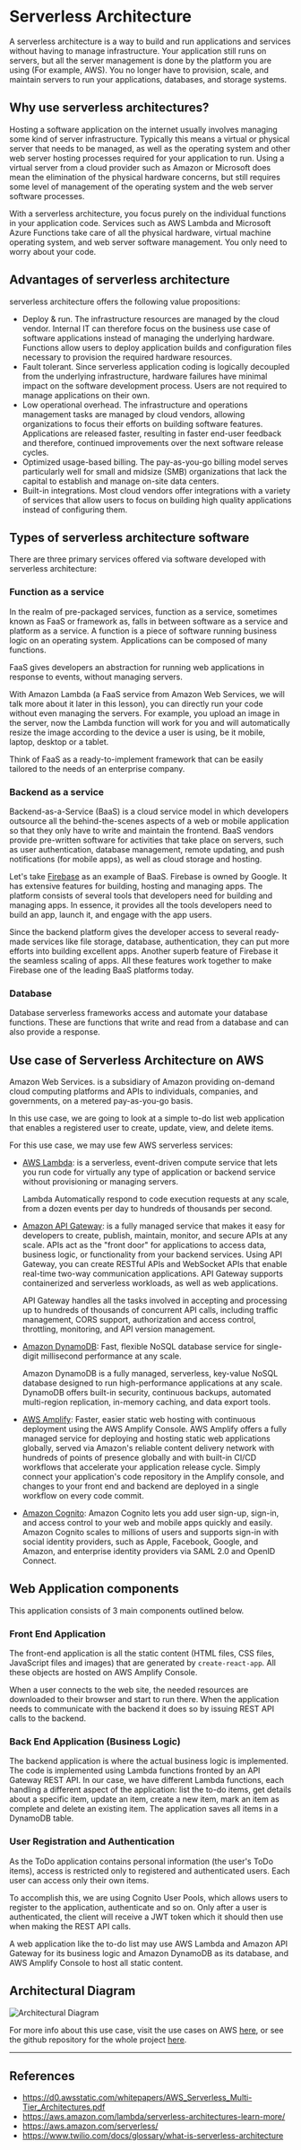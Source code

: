 # Serverless Architecture

A serverless architecture is a way to build and run applications and services without having to manage infrastructure. Your application still runs on servers, but all the server management is done by the platform you are using (For example, AWS). You no longer have to provision, scale, and maintain servers to run your applications, databases, and storage systems.

## Why use serverless architectures?

Hosting a software application on the internet usually involves managing some kind of server infrastructure. Typically this means a virtual or physical server that needs to be managed, as well as the operating system and other web server hosting processes required for your application to run. Using a virtual server from a cloud provider such as Amazon or Microsoft does mean the elimination of the physical hardware concerns, but still requires some level of management of the operating system and the web server software processes.

With a serverless architecture, you focus purely on the individual functions in your application code. Services such as AWS Lambda and Microsoft Azure Functions take care of all the physical hardware, virtual machine operating system, and web server software management. You only need to worry about your code.

## Advantages of serverless architecture

serverless architecture offers the following value propositions:

- Deploy & run. The infrastructure resources are managed by the cloud vendor. Internal IT can therefore focus on the business use case of software applications instead of managing the underlying hardware. Functions allow users to deploy application builds and configuration files necessary to provision the required hardware resources.
- Fault tolerant. Since serverless application coding is logically decoupled from the underlying infrastructure, hardware failures have minimal impact on the software development process. Users are not required to manage applications on their own.
- Low operational overhead. The infrastructure and operations management tasks are managed by cloud vendors, allowing organizations to focus their efforts on building software features. Applications are released faster, resulting in faster end-user feedback and therefore, continued improvements over the next software release cycles.
- Optimized usage-based billing. The pay-as-you-go billing model serves particularly well for small and midsize (SMB) organizations that lack the capital to establish and manage on-site data centers.
- Built-in integrations. Most cloud vendors offer integrations with a variety of services that allow users to focus on building high quality applications instead of configuring them.

## Types of serverless architecture software

There are three primary services offered via software developed with serverless architecture:

### Function as a service

In the realm of pre-packaged services, function as a service, sometimes known as FaaS or framework as, falls in between software as a service and platform as a service.
A function is a piece of software running business logic on an operating system. Applications can be composed of many functions.

FaaS gives developers an abstraction for running web applications in response to events, without managing servers.

With Amazon Lambda (a FaaS service from Amazon Web Services, we will talk more about it later in this lesson), you can directly run your code without even managing the servers.
For example, you upload an image in the server, now the Lambda function will work for you and will automatically resize the image according to the device a user is using, be it mobile, laptop, desktop or a tablet.

Think of FaaS as a ready-to-implement framework that can be easily tailored to the needs of an enterprise company.

### Backend as a service

Backend-as-a-Service (BaaS) is a cloud service model in which developers outsource all the behind-the-scenes aspects of a web or mobile application so that they only have to write and maintain the frontend. BaaS vendors provide pre-written software for activities that take place on servers, such as user authentication, database management, remote updating, and push notifications (for mobile apps), as well as cloud storage and hosting.

Let's take [Firebase](https://firebase.google.com/) as an example of BaaS.
Firebase is owned by Google. It has extensive features for building, hosting and managing apps. The platform consists of several tools that developers need for building and managing apps. In essence, it provides all the tools developers need to build an app, launch it, and engage with the app users.

Since the backend platform gives the developer access to several ready-made services like file storage, database, authentication, they can put more efforts into building excellent apps. Another superb feature of Firebase it the seamless scaling of apps. All these features work together to make Firebase one of the leading BaaS platforms today.

### Database

Database serverless frameworks access and automate your database functions. These are functions that write and read from a database and can also provide a response.

## Use case of Serverless Architecture on AWS

Amazon Web Services. is a subsidiary of Amazon providing on-demand cloud computing platforms and APIs to individuals, companies, and governments, on a metered pay-as-you-go basis.

In this use case, we are going to look at a simple to-do list web application that enables a registered user to create, update, view, and delete items.

For this use case, we may use few AWS serverless services:

- [AWS Lambda](https://aws.amazon.com/lambda/?c=ser&sec=uc1): is a serverless, event-driven compute service that lets you run code for virtually any type of application or backend service without provisioning or managing servers.

  Lambda Automatically respond to code execution requests at any scale, from a dozen events per day to hundreds of thousands per second.

- [Amazon API Gateway](https://aws.amazon.com/api-gateway/?c=ser&sec=uc1): is a fully managed service that makes it easy for developers to create, publish, maintain, monitor, and secure APIs at any scale. APIs act as the "front door" for applications to access data, business logic, or functionality from your backend services. Using API Gateway, you can create RESTful APIs and WebSocket APIs that enable real-time two-way communication applications. API Gateway supports containerized and serverless workloads, as well as web applications.

  API Gateway handles all the tasks involved in accepting and processing up to hundreds of thousands of concurrent API calls, including traffic management, CORS support, authorization and access control, throttling, monitoring, and API version management.

- [Amazon DynamoDB](https://aws.amazon.com/dynamodb/?c=ser&sec=uc1): Fast, flexible NoSQL database service for single-digit millisecond performance at any scale.

  Amazon DynamoDB is a fully managed, serverless, key-value NoSQL database designed to run high-performance applications at any scale. DynamoDB offers built-in security, continuous backups, automated multi-region replication, in-memory caching, and data export tools.

- [AWS Amplify](https://aws.amazon.com/amplify/hosting/): Faster, easier static web hosting with continuous deployment using the AWS Amplify Console.
  AWS Amplify offers a fully managed service for deploying and hosting static web applications globally, served via Amazon's reliable content delivery network with hundreds of points of presence globally and with built-in CI/CD workflows that accelerate your application release cycle. Simply connect your application's code repository in the Amplify console, and changes to your front end and backend are deployed in a single workflow on every code commit.

- [Amazon Cognito](https://aws.amazon.com/cognito/): Amazon Cognito lets you add user sign-up, sign-in, and access control to your web and mobile apps quickly and easily. Amazon Cognito scales to millions of users and supports sign-in with social identity providers, such as Apple, Facebook, Google, and Amazon, and enterprise identity providers via SAML 2.0 and OpenID Connect.

## Web Application components

This application consists of 3 main components outlined below.

### Front End Application

The front-end application is all the static content (HTML files, CSS files, JavaScript files and images) that are generated by `create-react-app`. All these objects are hosted on AWS Amplify Console.

When a user connects to the web site, the needed resources are downloaded to their browser and start to run there. When the application needs to communicate with the backend it does so by issuing REST API calls to the backend.

### Back End Application (Business Logic)

The backend application is where the actual business logic is implemented. The code is implemented using Lambda functions fronted by an API Gateway REST API. In our case, we have different Lambda functions, each handling a different aspect of the application: list the to-do items, get details about a specific item, update an item, create a new item, mark an item as complete and delete an existing item. The application saves all items in a DynamoDB table.

### User Registration and Authentication

As the ToDo application contains personal information (the user's ToDo items), access is restricted only to registered and authenticated users. Each user can access only their own items.

To accomplish this, we are using Cognito User Pools, which allows users to register to the application, authenticate and so on. Only after a user is authenticated, the client will receive a JWT token which it should then use when making the REST API calls.

A web application like the to-do list may use AWS Lambda and Amazon API Gateway for its business logic and Amazon DynamoDB as its database, and AWS Amplify Console to host all static content.

## Architectural Diagram

![Architectural Diagram](../assets/to-do-list-app-architecture.png)

For more info about this use case, visit the use cases on AWS [here](https://aws.amazon.com/serverless/), or see the github repository for the whole project [here](https://github.com/aws-samples/lambda-refarch-webapp).

---

## References

- https://d0.awsstatic.com/whitepapers/AWS_Serverless_Multi-Tier_Architectures.pdf
- https://aws.amazon.com/lambda/serverless-architectures-learn-more/
- https://aws.amazon.com/serverless/
- https://www.twilio.com/docs/glossary/what-is-serverless-architecture
